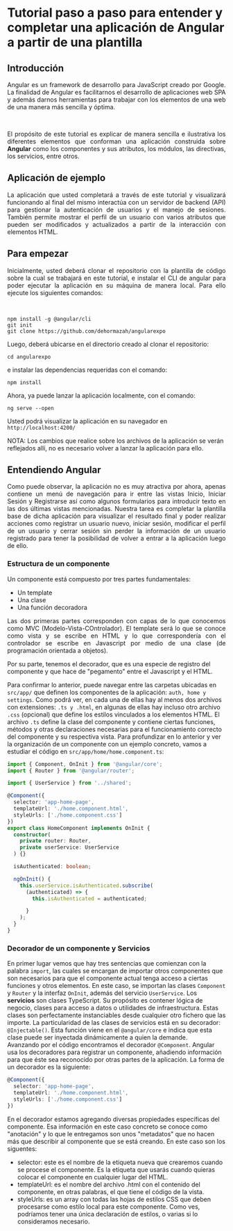 # Tutorial paso a paso para entender y completar una aplicación de Angular a partir de una plantilla

## Introducción

<p align="justify">
Angular es un framework de desarrollo para JavaScript creado por Google. La finalidad de Angular es facilitarnos el desarrollo de aplicaciones web SPA y además darnos herramientas para trabajar con los elementos de una web de una manera más sencilla y óptima.</p><br>

<p align="justify">
El propósito de este tutorial es explicar de manera sencilla e ilustrativa los diferentes elementos que conforman una aplicación construida sobre <b>Angular</b> como los componentes y sus atributos, los módulos, las directivas, los servicios, entre otros.</p>

## Aplicación de ejemplo

<p align="justify">
La aplicación que usted completará a través de este tutorial y visualizará funcionando al final del mismo interactúa con un servidor de backend (API) para gestionar la autenticación de usuarios y el manejo de sesiones. También permite mostrar el perfil de un usuario con varios atributos que pueden ser modificados y actualizados a partir de la interacción con elementos HTML.</p>

## Para empezar
<p align="justify">
Inicialmente, usted deberá clonar el repositorio con la plantilla de código sobre la cual se trabajará en este tutorial, e instalar el CLI de angular para poder ejecutar la aplicación en su máquina de manera local. Para ello ejecute los siguientes comandos:</p>
<br>

``` npm install -g @angular/cli ```<br>
```git init ```<br>
```git clone https://github.com/dehormazah/angularexpo```

  Luego, deberá ubicarse en el directorio creado al clonar el repositorio:
  
  ```cd angularexpo```<br>
  
 e instalar las dependencias requeridas con el comando:
 
 ```npm install ```<br>
 
 Ahora, ya puede lanzar la aplicación localmente, con el comando:
 
 ```ng serve --open ```<br>
 
 Usted podrá visualizar la aplicación en su navegador en ```http://localhost:4200/``` <br>
 
NOTA: Los cambios que realice sobre los archivos de la aplicación se verán reflejados allí, no es necesario volver a lanzar la aplicación para ello.
 
## Entendiendo Angular
<p align="justify">
Como puede observar, la aplicación no es muy atractiva por ahora, apenas contiene un menú de navegación para ir entre las vistas Inicio, Iniciar Sesión y Registrarse así como algunos formularios para introducir texto en las dos últimas vistas mencionadas. Nuestra tarea es completar la plantilla base de dicha aplicación para visualizar el resultado final y poder realizar acciones como registrar un usuario nuevo, iniciar sesión, modificar el perfil de un usuario y cerrar sesión sin perder la información de un usuario registrado para tener la posibilidad de volver a entrar a la aplicación luego de ello.</p>

### Estructura de un componente

Un componente está compuesto por tres partes fundamentales: 

- Un template
- Una clase
- Una función decoradora

<p align="justify">Las dos primeras partes corresponden con capas de lo que conocemos como MVC (Modelo-Vista-COntrolador). El template será lo que se conoce como vista y se escribe en HTML y lo que correspondería con el controlador se escribe en Javascript por medio de una clase (de programación orientada a objetos).

Por su parte, tenemos el decorador, que es una especie de registro del componente y que hace de "pegamento" entre el Javascript y el HTML.</p>


Para confirmar lo anterior, puede navegar entre las carpetas ubicadas en ```src/app/``` que definen los componentes de la aplicación: ```auth, home y settings```. Como podrá ver, en cada una de ellas hay al menos dos archivos con extensiones: ```.ts y .html```, en algunas de ellas hay incluso otro archivo ```.css``` (opcional) que define los estilos vinculados a los elementos HTML. El archivo ```.ts``` define la clase del componente y contiene ciertas funciones, métodos y otras declaraciones necesarias para el funcionamiento correcto del componente y su respectiva vista. Para profundizar en lo anterior y ver la organización de un componente con un ejemplo concreto, vamos a estudiar el código en ```src/app/home/home.component.ts```: <br>

```typescript
import { Component, OnInit } from '@angular/core';
import { Router } from '@angular/router';

import { UserService } from '../shared';

@Component({
  selector: 'app-home-page',
  templateUrl: './home.component.html',
  styleUrls: ['./home.component.css']
})
export class HomeComponent implements OnInit {
  constructor(
    private router: Router,
    private userService: UserService
  ) {}

  isAuthenticated: boolean;

  ngOnInit() {
    this.userService.isAuthenticated.subscribe(
      (authenticated) => {
        this.isAuthenticated = authenticated;

      }
    );
  }
}

```

### Decorador de un componente y Servicios

En primer lugar vemos que hay tres sentencias que comienzan con la palabra ```import```, las cuales se encargan de importar otros componentes que son necesarios para que el componente actual tenga acceso a ciertas funciones y otros elementos. En este caso, se importan las clases ```Component``` y ```Router``` y la interfaz ```OnInit```, además del servicio ```UserService```. 
Los <b>servicios</b> son clases TypeScript. Su propósito es contener lógica de negocio, clases para acceso a datos o utilidades de infraestructura. Estas clases son perfectamente instanciables desde cualquier otro fichero que las importe. La particularidad de las clases de servicios está en su decorador: ```@Injectable()```. Esta función viene en el ```@angular/core``` e indica que esta clase puede ser inyectada dinámicamente a quien la demande.
<br>
Avanzando por el código encontramos el decorador  ```@Component```. Angular usa los decoradores para registrar un componente, añadiendo información para que éste sea reconocido por otras partes de la aplicación. La forma de un decorador es la siguiente: 
```typescript
@Component({
  selector: 'app-home-page',
  templateUrl: './home.component.html',
  styleUrls: ['./home.component.css']
})
```
En el decorador estamos agregando diversas propiedades específicas del componente. Esa información en este caso concreto se conoce como "anotación" y lo que le entregamos son unos "metadatos" que no hacen más que describir al componente que se está creando. En este caso son los siguentes:

- selector: este es el nombre de la etiqueta nueva que crearemos cuando se procese el componente. Es la etiqueta que usarás cuando quieras colocar el componente en cualquier lugar del HTML.
- templateUrl: es el nombre del archivo .html con el contenido del componente, en otras palabras, el que tiene el código de la vista.
- styleUrls: es un array con todas las hojas de estilos CSS que deben procesarse como estilo local para este componente. Como ves, podríamos tener una única declaración de estilos, o varias si lo consideramos necesario.


 
